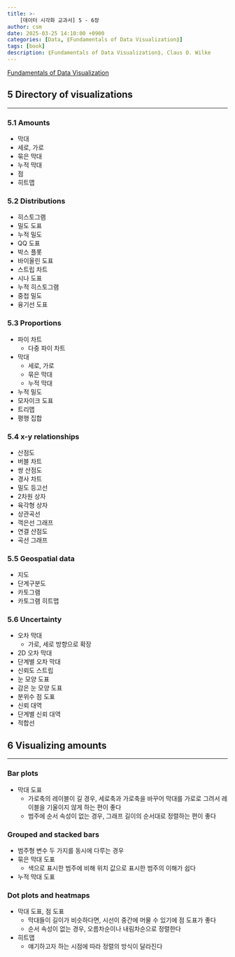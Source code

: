 ```yaml
---
title: >-
    [데이터 시각화 교과서] 5 - 6장
author: csm
date: 2025-03-25 14:10:00 +0900
categories: [Data, ⟪Fundamentals of Data Visualization⟫]
tags: [book]
description: ⟪Fundamentals of Data Visualization⟫, Claus O. Wilke
---
```


[Fundamentals of Data Visualization](https://clauswilke.com/dataviz/)

## 5 Directory of visualizations
---

### 5.1 Amounts
- 막대
 - 세로, 가로
 - 묶은 막대
 - 누적 막대
- 점
- 히트맵

### 5.2 Distributions
- 히스토그램
- 밀도 도표
- 누적 밀도
- QQ 도표
- 박스 플롯
- 바이올린 도표
- 스트립 차트
- 시나 도표
- 누적 히스토그램
- 중첩 밀도
- 융기선 도표

### 5.3 Proportions
- 파이 차트
    - 다중 파이 차트
- 막대
    - 세로, 가로
    - 묶은 막대
    - 누적 막대
- 누적 밀도
- 모자이크 도표
- 트리맵
- 평행 집합

### 5.4 x-y relationships
- 산점도
- 버블 차트
- 쌍 산점도
- 경사 차트
- 밀도 등고선
- 2차원 상자
- 육각형 상자
- 상관곡선
- 꺽은선 그래프
- 연결 산점도
- 곡선 그래프

### 5.5 Geospatial data
- 지도
- 단계구분도
- 카토그램
- 카토그램 히트맵

### 5.6 Uncertainty
- 오차 막대
    - 가로, 세로 방향으로 확장
- 2D 오차 막대
- 단계별 오차 막대
- 신뢰도 스트립
- 눈 모양 도표
- 감은 눈 모양 도표
- 분위수 점 도표
- 신뢰 대역
- 단계별 신뢰 대역
- 적합선

## 6 Visualizing amounts
---

### Bar plots
- 막대 도표
    - 가로축의 레이블이 길 경우, 세로축과 가로축을 바꾸어 막대를 가로로 그려서 레이블을 기울이지 않게 하는 편이 좋다
    - 범주에 순서 속성이 없는 경우, 그래프 길이의 순서대로 정렬하는 편이 좋다

### Grouped and stacked bars
- 범주형 변수 두 가지를 동시에 다루는 경우
- 묶은 막대 도표
    - 색으로 표시한 범주에 비해 위치 값으로 표시한 범주의 이해가 쉽다
- 누적 막대 도표

### Dot plots and heatmaps
- 막대 도표, 점 도표
    - 막대들이 길이가 비슷하다면, 시선이 중간에 머물 수 있기에 점 도표가 좋다
    - 순서 속성이 없는 경우, 오름차순이나 내림차순으로 정렬한다
- 히트맵
    - 얘기하고자 하는 시점에 따라 정렬의 방식이 달라진다